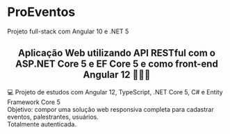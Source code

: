 # ProEventos
Projeto full-stack com Angular 10 e .NET 5

<h2 align="center"> 
  Aplicação Web utilizando API RESTful com o ASP.NET Core 5 e EF Core 5 e como front-end Angular 12 👨🏽‍💻
</h2>
<div>
  <p>💻 Projeto de estudos com Angular 12, TypeScript, .NET Core 5, C# e Entity Framework Core 5 </br>Objetivo: compor uma solução web responsiva completa para cadastrar eventos, palestrantes, usuários. </br>Totalmente autenticada.</p>
 </div>
